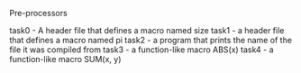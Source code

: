 Pre-processors

task0 - A header file that defines a macro named size
task1 - a header file that defines a macro named pi
task2 -  a program that prints the name of the file it was compiled from
task3 -  a function-like macro ABS(x)
task4 - a function-like macro SUM(x, y) 
